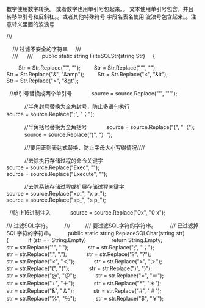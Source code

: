 数字使用数字转换。  或者数字也用单引号包起来。。
文本使用单引号包含，并且转移单引号和反斜杠。。或者其他特殊符号
字段名表名使用 波浪号包含起来。。注意转义里面的波浪号

/// <summary>
    /// 过滤不安全的字符串
    /// </summary>
    /// <param name="Str"></param>
    /// <returns></returns>
    public static string FilteSQLStr(string Str)
    {

        Str = Str.Replace("'", "");
        Str = Str.Replace("\"", "");
        Str = Str.Replace("&", "&amp");
        Str = Str.Replace("<", "&lt");
        Str = Str.Replace(">", "&gt");




  //单引号替换成两个单引号
            source = source.Replace("'", "''");

            //半角封号替换为全角封号，防止多语句执行
            source = source.Replace(";", "；");

            //半角括号替换为全角括号
            source = source.Replace("(", "（");
            source = source.Replace(")", "）");

            ///要用正则表达式替换，防止字母大小写得情况////

            //去除执行存储过程的命令关键字
            source = source.Replace("Exec", "");
            source = source.Replace("Execute", "");

            //去除系统存储过程或扩展存储过程关键字
            source = source.Replace("xp_", "x p_");
            source = source.Replace("sp_", "s p_");

  //防止16进制注入
            source = source.Replace("0x", "0 x");


/// 过滤SQL字符。
        /// </summary>
        /// <param name="str">要过滤SQL字符的字符串。</param>
        /// <returns>已过滤掉SQL字符的字符串。</returns>
        public static string ReplaceSQLChar(string str)
        {
            if (str == String.Empty)
                return String.Empty; str = str.Replace("'", "‘");
            str = str.Replace(";", "；");
            str = str.Replace(",", ",");
            str = str.Replace("?", "?");
            str = str.Replace("<", "＜");
            str = str.Replace(">", "＞");
            str = str.Replace("(", "(");
            str = str.Replace(")", ")");
            str = str.Replace("@", "＠");
            str = str.Replace("=", "＝");
            str = str.Replace("+", "＋");
            str = str.Replace("*", "＊");
            str = str.Replace("&", "＆");
            str = str.Replace("#", "＃");
            str = str.Replace("%", "％");
            str = str.Replace("$", "￥");
